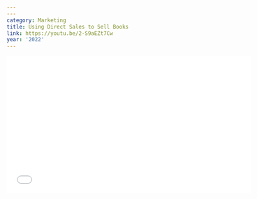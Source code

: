 ```yaml
---
---
category: Marketing
title: Using Direct Sales to Sell Books
link: https://youtu.be/2-S9aEZt7Cw
year: '2022'
---
```

<iframe width="560" height="315" src="{{ page.link }}" frameborder="0" allowfullscreen></iframe>
